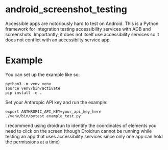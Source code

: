 # android_screenshot_testing

Accessible apps are notoriously hard to test on Android. This is a Python framework for integration testing accessibility services with ADB and screenshots. Importantly, it does not itself use accessibility services so it does not conflict with an accessibilty service app.

# Example

You can set up the example like so:

```
python3 -m venv venv
source venv/bin/activate
pip install -e .
```

Set your Anthropic API key and run the example:

```
export ANTHROPIC_API_KEY=your_api_key_here
./venv/bin/pytest example_test.py
```

I recommend using droidrun to identify the coordinates of elements you need to click on the screen (though Droidrun cannot be running while testing an app that uses accessibility services since only one app can hold the permissions at a time)
